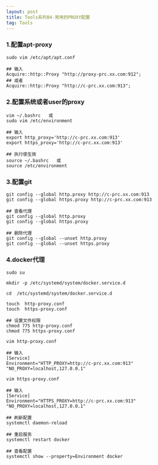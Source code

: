 ```yaml
---
layout: post
title: Tools系列04-常用的PROXY配置
tag: Tools
---
```


### 1.配置apt-proxy

    sudo vim /etc/apt/apt.conf

    ## 输入
    Acquire::http::Proxy "http://proxy-prc.xx.com:912";
    ## 或者
    Acquire::http::Proxy "http://c-prc.xx.com:913";


### 2.配置系统或者user的proxy

    vim ~/.bashrc   或
    sudo vim /etc/environment

    ## 输入
    export http_proxy='http://c-prc.xx.com:913'
    export https_proxy='http://c-prc.xx.com:913'

    ## 执行使生效
    source ~/.bashrc   或
    source /etc/environment 

### 3.配置git
    git config --global http.proxy http://c-prc.xx.com:913
    git config --global https.proxy http://c-prc.xx.com:913
    
    ## 查看代理
    git config --global http.proxy
    git config --global https.proxy
    
    ## 删除代理
    git config --global --unset http.proxy
    git config --global --unset https.proxy

### 4.docker代理

    sudo su

    mkdir -p /etc/systemd/system/docker.service.d

    cd  /etc/systemd/system/docker.service.d

    touch  http-proxy.conf    
    touch  https-proxy.conf

    ## 设置文件权限
    chmod 775 http-proxy.conf  
    chmod 775 https-proxy.conf 

    vim http-proxy.conf       

    ## 输入
    [Service]
    Environment="HTTP_PROXY=http://c-prc.xx.com:913" "NO_PROXY=localhost,127.0.0.1"

    vim https-proxy.conf

    ## 输入
    [Service]
    Environment="HTTPS_PROXY=http://c-prc.xx.com:913" "NO_PROXY=localhost,127.0.0.1"

    ## 刷新配置
    systemctl daemon-reload

    ## 重启服务
    systemctl restart docker

    ## 查看配置
    systemctl show --property=Environment docker   